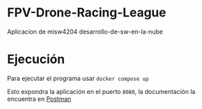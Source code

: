 # FPV-Drone-Racing-League
Aplicacion de misw4204 desarrollo-de-sw-en-la-nube

# Ejecución
Para ejecutar el programa usar 
```docker compose up```

Esto expondra la aplicación en el puerto `8080`, la documentación la encuentra en [Postman](https://documenter.getpostman.com/view/34177016/2sA3BgAaVb)